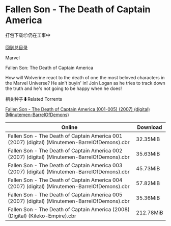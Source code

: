 # Fallen Son - The Death of Captain America

打包下载📦仍在工事中

[回到总目录](/Catalogs.md)

Marvel

Fallen Son: The Death of Captain America

How will Wolverine react to the death of one the most beloved characters in the Marvel Universe? He ain't buyin' in! Join Logan as he tries to track down the truth and he's not going to be happy when he does! 





相关种子⬇Related Torrents

[Fallen Son - The Death of Captain America (001-005) (2007) (digital) (Minutemen-BarrelOfDemons)](https://github.com/alicewish/markdown/blob/master/torrent/Fallen-Son---The-Death-of-Captain-America--001-005---2007---digital---Minutemen-BarrelOfDemons.md)

Online | Download
--- | ---
Fallen Son - The Death of Captain America 001 (2007) (digital) (Minutemen-BarrelOfDemons).cbr | 32.35MiB
Fallen Son - The Death of Captain America 002 (2007) (digital) (Minutemen-BarrelOfDemons).cbr | 35.63MiB
Fallen Son - The Death of Captain America 003 (2007) (digital) (Minutemen-BarrelOfDemons).cbr | 45.73MiB
Fallen Son - The Death of Captain America 004 (2007) (digital) (Minutemen-BarrelOfDemons).cbr | 57.82MiB
Fallen Son - The Death of Captain America 005 (2007) (digital) (Minutemen-BarrelOfDemons).cbr | 35.36MiB
Fallen Son - The Death of Captain America (2008) (Digital) (Kileko-Empire).cbr | 212.78MiB
